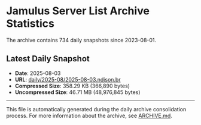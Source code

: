 # Jamulus Server List Archive Statistics

The archive contains 734 daily snapshots since 2023-08-01.

## Latest Daily Snapshot

- **Date**: 2025-08-03
- **URL**: [daily/2025-08/2025-08-03.ndjson.br](https://jamulus-archive.ap-south-1.linodeobjects.com/main/daily/2025-08/2025-08-03.ndjson.br)
- **Compressed Size**: 358.29 KB (366,890 bytes)
- **Uncompressed Size**: 46.71 MB (48,976,845 bytes)

---

This file is automatically generated during the daily archive consolidation process.
For more information about the archive, see [ARCHIVE.md](ARCHIVE.md).
